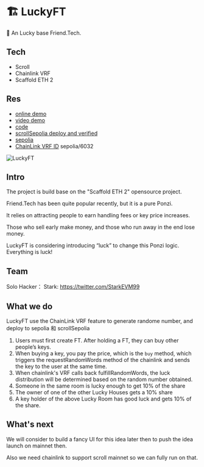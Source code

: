 # 🏗 LuckyFT


🧪 An Lucky base Friend.Tech.

## Tech

* Scroll
* Chainlink VRF
* Scaffold ETH 2

## Res

* [online demo](https://luckyft.vercel.app/)
* [video demo](https://www.bilibili.com/video/BV1zN41147N8/)
* [code](https://github.com/HelloRWA/luckyFT/)
* [scrollSepolia deploy and verified](https://sepolia-blockscout.scroll.io/address/0x6d3664a28573e26FDD4C41ab21b2703c81eB189c#code)
* [sepolia](https://sepolia.etherscan.io/address/0x3660c514B88e7a5CC059D35769979758cDbBD483)
* [ChainLink VRF ID](https://vrf.chain.link/sepolia/6032) sepolia/6032

![LuckyFT](https://luckyft.vercel.app/lucky-ft.jpg)

## Intro

The project is build base on the "Scaffold ETH 2" opensource project.

Friend.Tech has been quite popular recently, but it is a pure Ponzi. 

It relies on attracting people to earn handling fees or key price increases. 

Those who sell early make money, and those who run away in the end lose money.

LuckyFT is considering introducing “luck” to change this Ponzi logic. Everything is luck!


## Team

Solo Hacker： Stark: <https://twitter.com/StarkEVM99>

## What we do

LuckyFT use the  ChainLink  VRF feature to generate randome number, and deploy to sepolia 和 scrollSepolia

1. Users must first create FT. After holding a FT, they can buy other people’s keys.
2. When buying a key, you pay the price, which is the `buy` method, which triggers the requestRandomWords method of the chainlink and sends the key to the user at the same time.
3. When chainlink's VRF calls back fulfillRandomWords, the luck distribution will be determined based on the random number obtained.
4. Someone in the same room is lucky enough to get 10% of the share
5. The owner of one of the other Lucky Houses gets a 10% share
6. A key holder of the above Lucky Room has good luck and gets 10% of the share.

## What's next

We will consider to build a fancy UI for this idea later then to push the idea launch on mainnet then.

Also we need chainlink to support scroll mainnet so we can fully run on that.